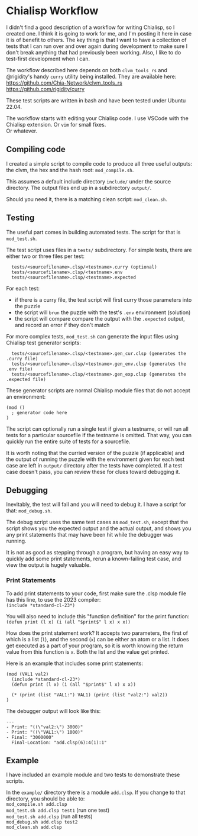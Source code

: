 # Chialisp Workflow

I didn't find a good description of a workflow for writing Chialisp, so I created one.  I think it is going to work for me, 
and I'm posting it here in case it is of benefit to others.  The key thing is that I want to have a collection of tests 
that I can run over and over again during development to make sure I don't break anything that had previously been working.
Also, I like to do test-first development when I can.

The workflow described here depends on both `clvm_tools_rs` and @rigidity's handy `curry` utility being installed.
They are available here:  
https://github.com/Chia-Network/clvm_tools_rs  
https://github.com/rigidity/curry

These test scripts are written in bash and have been tested under Ubuntu 22.04.

The workflow starts with editing your Chialisp code.  I use VSCode with the Chialisp extension.  Or `vim` for small fixes.  
Or whatever.

## Compiling code

I created a simple script to compile code to produce all three useful outputs: the clvm, the hex and 
the hash root: `mod_compile.sh`.

This assumes a default include directory `include/` under the source directory.  The output files end up in a 
subdirectory `output/`.

Should you need it, there is a matching clean script: `mod_clean.sh`.

## Testing

The useful part comes in building automated tests.  The script for that is `mod_test.sh`.  

The test script uses files in a `tests/` subdirectory.  For simple tests, there are either two or three files per test:
```
  tests/<sourcefilename>.clsp/<testname>.curry (optional)
  tests/<sourcefilename>.clsp/<testname>.env
  tests/<sourcefilename>.clsp/<testname>.expected
```

For each test: 
- if there is a curry file, the test script will first curry those parameters into the puzzle
- the script will `brun` the puzzle with the test's `.env` environment (solution)
- the script will compare compare the output with the `.expected` output, and record an error if they don't match

For more complex tests, `mod_test.sh` can generate the input files using Chialisp test generator scripts:
```
  tests/<sourcefilename>.clsp/<testname>.gen_cur.clsp (generates the .curry file)
  tests/<sourcefilename>.clsp/<testname>.gen_env.clsp (generates the .env file)
  tests/<sourcefilename>.clsp/<testname>.gen_exp.clsp (generates the .expected file)
```
These generator scripts are normal Chialisp module files that do not accept an environment:
```
(mod ()
  ; generator code here
)
```

The script can optionally run a single test if given a testname, or will run all tests for a particular sourcefile if 
the testname is omitted.  That way, you can quickly run the entire suite of tests for a sourcefile.

It is worth noting that the curried version of the puzzle (if applicable) and the output of running the puzzle with the 
environment given for each test case are left in `output/` directory after the tests have completed.  If a test case 
doesn't pass, you can review these for clues toward debugging it.

## Debugging

Inevitably, the test will fail and you will need to debug it.  I have a script for that: `mod_debug.sh`.

The debug script uses the same test cases as `mod_test.sh`, except that the script shows you the expected output 
and the actual output, and shows you any print statements that may have been hit while the debugger was running.

It is not as good as stepping through a program, but having an easy way to quickly add some print statements, rerun 
a known-failing test case, and view the output is hugely valuable.

### Print Statements

To add print statements to your code, first make sure the .clsp module file has this line, to use the 2023 compiler:  
`(include *standard-cl-23*)`

You will also need to include this "function definition" for the print function:  
`(defun print (l x) (i (all "$print$" l x) x x))`

How does the print statement work?  It accepts two parameters, the first of which is a list (`l`), and the second (`x`)
can be either an atom or a list.  It does get executed as a part of your program, so it is worth knowing the return
value from this function is `x`.  Both the list and the value get printed.

Here is an example that includes some print statements:
```
(mod (VAL1 val2)
  (include *standard-cl-23*)
  (defun print (l x) (i (all "$print$" l x) x x))
  
  (* (print (list "VAL1:") VAL1) (print (list "val2:") val2))
)
```

The debugger output will look like this:
```
---
- Print: "((\"val2:\") 3000)"
- Print: "((\"VAL1:\") 1000)"
- Final: "3000000"
  Final-Location: "add.clsp(6):4(1):1"
```

## Example

I have included an example module and two tests to demonstrate these scripts.

In the `example/` directory there is a module `add.clsp`.  If you change to that directory, you should be able to:  
`mod_compile.sh add.clsp`  
`mod_test.sh add.clsp test1` (run one test)  
`mod_test.sh add.clsp` (run all tests)  
`mod_debug.sh add.clsp test2`  
`mod_clean.sh add.clsp`

